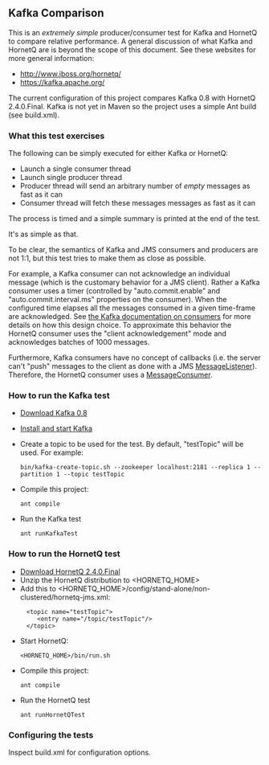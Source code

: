 ## Kafka Comparison

This is an *extremely simple* producer/consumer test for Kafka and HornetQ to compare relative performance. A general
discussion of what Kafka and HornetQ are is beyond the scope of this document. See these websites for more general information:

* http://www.jboss.org/hornetq/
* https://kafka.apache.org/

The current configuration of this project compares Kafka 0.8 with HornetQ 2.4.0.Final.  Kafka is not yet in Maven so the
project uses a simple Ant build (see build.xml).

### What this test exercises

The following can be simply executed for either Kafka or HornetQ:

* Launch a single consumer thread
* Launch single producer thread
* Producer thread will send an arbitrary number of *empty* messages as fast as it can
* Consumer thread will fetch these messages messages as fast as it can

The process is timed and a simple summary is printed at the end of the test.

It's as simple as that.

To be clear, the semantics of Kafka and JMS consumers and producers are not 1:1, but this test tries to make them as
close as possible.

For example, a Kafka consumer can not acknowledge an individual message (which is the customary behavior
for a JMS client). Rather a Kafka consumer uses a timer (controlled by "auto.commit.enable" and "auto.commit.interval.ms"
properties on the consumer). When the configured time elapses all the messages consumed in a given time-frame are
acknowledged. See [the Kafka documentation on consumers](http://kafka.apache.org/documentation.html#theconsumer) for
more details on how this design choice. To approximate this behavior the HornetQ consumer uses the "client acknowledgement"
mode and acknowledges batches of 1000 messages.

Furthermore, Kafka consumers have no concept of callbacks (i.e. the server can't "push" messages to the client as done
with a JMS [MessageListener](http://docs.oracle.com/javaee/7/api/javax/jms/MessageListener.html)). Therefore, the HornetQ
consumer uses a [MessageConsumer](http://docs.oracle.com/javaee/7/api/javax/jms/MessageConsumer.html).

### How to run the Kafka test

* [Download Kafka 0.8](https://kafka.apache.org/downloads.html)
* [Install and start Kafka](https://kafka.apache.org/documentation.html#quickstart)
* Create a topic to be used for the test. By default, "testTopic" will be used. For example:

     ```bin/kafka-create-topic.sh --zookeeper localhost:2181 --replica 1 --partition 1 --topic testTopic```

* Compile this project:

     ```ant compile```

* Run the Kafka test

     ```ant runKafkaTest```


### How to run the HornetQ test

* [Download HornetQ 2.4.0.Final](http://www.jboss.org/hornetq/downloads)
* Unzip the HornetQ distribution to <HORNETQ_HOME>
* Add this to <HORNETQ_HOME>/config/stand-alone/non-clustered/hornetq-jms.xml:
```
     <topic name="testTopic">
        <entry name="/topic/testTopic"/>
     </topic>
```
* Start HornetQ:

     ```<HORNETQ_HOME>/bin/run.sh```

* Compile this project:

     ```ant compile```

* Run the HornetQ test

     ```ant runHornetQTest```

### Configuring the tests

Inspect build.xml for configuration options.
